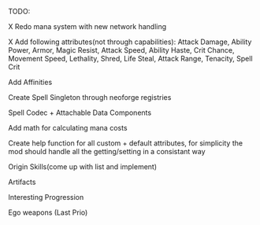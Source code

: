 TODO:

X Redo mana system with new network handling

X Add following attributes(not through capabilities): Attack Damage, Ability Power, Armor, Magic Resist, Attack Speed, Ability Haste, Crit Chance, Movement Speed, Lethality, Shred, Life Steal, Attack Range, Tenacity, Spell Crit

Add Affinities

Create Spell Singleton through neoforge registries

Spell Codec + Attachable Data Components

Add math for calculating mana costs

Create help function for all custom + default attributes, for simplicity the mod should handle all the getting/setting in a consistant way

Origin Skills(come up with list and implement)

Artifacts

Interesting Progression

Ego weapons (Last Prio)